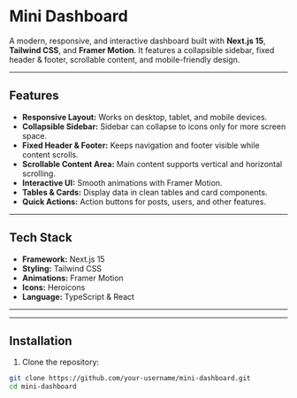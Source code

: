 # Mini Dashboard

A modern, responsive, and interactive dashboard built with **Next.js 15**, **Tailwind CSS**, and **Framer Motion**. It features a collapsible sidebar, fixed header & footer, scrollable content, and mobile-friendly design.

---

## Features

- **Responsive Layout:** Works on desktop, tablet, and mobile devices.
- **Collapsible Sidebar:** Sidebar can collapse to icons only for more screen space.
- **Fixed Header & Footer:** Keeps navigation and footer visible while content scrolls.
- **Scrollable Content Area:** Main content supports vertical and horizontal scrolling.
- **Interactive UI:** Smooth animations with Framer Motion.
- **Tables & Cards:** Display data in clean tables and card components.
- **Quick Actions:** Action buttons for posts, users, and other features.

---

## Tech Stack

- **Framework:** Next.js 15
- **Styling:** Tailwind CSS
- **Animations:** Framer Motion
- **Icons:** Heroicons
- **Language:** TypeScript & React

---

---

## Installation

1. Clone the repository:

```bash
git clone https://github.com/your-username/mini-dashboard.git
cd mini-dashboard
```
